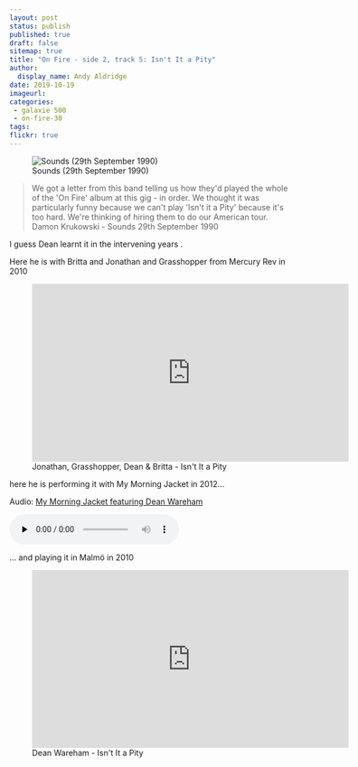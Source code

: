 ```yaml
---
layout: post
status: publish
published: true
draft: false
sitemap: true
title: "On Fire - side 2, track 5: Isn't It a Pity"
author:
  display_name: Andy Aldridge
date: 2019-10-19
imageurl: 
categories:
 - galaxie 500
 - on-fire-30
tags:
flickr: true
---
```

<figure class="caption aligncenter"><img src="https://media.fullofwishes.co.uk/01-galaxie_500/pictures/19900929_Sounds_Damon-quote.jpg" alt="Sounds (29th September 1990)" /><figcaption class="caption-text">Sounds (29th September 1990)</figcaption></figure>

> We got a letter from this band telling us how they'd played the whole of the 'On Fire' album at this gig - in order. We thought it was particularly funny because we can't play 'Isn't it a Pity' because it's too hard. We're thinking of hiring them to do our American tour.  
> Damon Krukowski - Sounds 29th September 1990

I guess Dean learnt it in the intervening years . 

Here he is with Britta and Jonathan and Grasshopper from Mercury Rev in 2010

<figure class="caption aligncenter"><iframe width="560" height="315" src="https://www.youtube.com/embed/VOQx1IkN2II" frameborder="0" allowfullscreen></iframe><figcaption class="caption-text">Jonathan, Grasshopper, Dean & Britta - Isn't It a Pity</figcaption></figure>

here he is performing it with My Morning Jacket in 2012...

<div class="well">
  <p class="audio">Audio: <a href="https://media.fullofwishes.co.uk/05-dean_wareham/audio/08-my-morning-jacket-feat-dean-wareham-isnt-it-a-pity.mp3">My Morning Jacket featuring Dean Wareham</a></p>
  <audio controls="controls" preload="none" src="https://media.fullofwishes.co.uk/05-dean_wareham/audio/08-my-morning-jacket-feat-dean-wareham-isnt-it-a-pity.mp3"></audio>
</div>

... and playing it in Malmö in 2010

<figure class="caption aligncenter"><iframe width="560" height="315" src="https://www.youtube.com/embed/iXUHdrN9uik" frameborder="0" allowfullscreen></iframe><figcaption class="caption-text">Dean Wareham - Isn't It a Pity</figcaption></figure>

